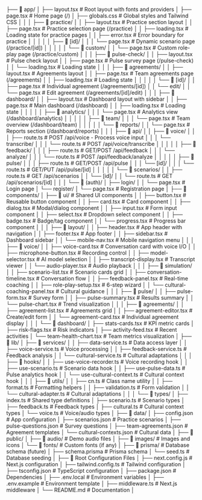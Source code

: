 
├── 📁 app/
│   ├── layout.tsx                        # Root layout with fonts and providers
│   ├── page.tsx                          # Home page (/)
│   ├── globals.css                       # Global styles and Tailwind CSS
│   │
│   ├── 📁 practice/
│   │   ├── layout.tsx                    # Practice section layout
│   │   ├── page.tsx                      # Practice selection page (/practice)
│   │   ├── loading.tsx                   # Loading state for practice pages
│   │   ├── error.tsx                     # Error boundary for practice
│   │   │
│   │   ├── 📁 [id]/
│   │   │   └── page.tsx                  # Dynamic scenario page (/practice/[id])
│   │   │
│   │   └── 📁 custom/
│   │       └── page.tsx                  # Custom role-play page (/practice/custom)
│   │
│   ├── 📁 pulse-check/
│   │   ├── layout.tsx                    # Pulse check layout
│   │   ├── page.tsx                      # Pulse survey page (/pulse-check)
│   │   └── loading.tsx                   # Loading state
│   │
│   ├── 📁 agreements/
│   │   ├── layout.tsx                    # Agreements layout
│   │   ├── page.tsx                      # Team agreements page (/agreements)
│   │   ├── loading.tsx                   # Loading state
│   │   │
│   │   └── 📁 [id]/
│   │       ├── page.tsx                  # Individual agreement (/agreements/[id])
│   │       └── edit/
│   │           └── page.tsx              # Edit agreement (/agreements/[id]/edit)
│   │
│   ├── 📁 dashboard/
│   │   ├── layout.tsx                    # Dashboard layout with sidebar
│   │   ├── page.tsx                      # Main dashboard (/dashboard)
│   │   ├── loading.tsx                   # Loading state
│   │   │
│   │   ├── 📁 analytics/
│   │   │   └── page.tsx                  # Analytics view (/dashboard/analytics)
│   │   │
│   │   ├── 📁 team/
│   │   │   └── page.tsx                  # Team overview (/dashboard/team)
│   │   │
│   │   └── 📁 reports/
│   │       └── page.tsx                  # Reports section (/dashboard/reports)
│   │
│   ├── 📁 api/
│   │   ├── 📁 voice/
│   │   │   ├── route.ts                  # POST /api/voice - Process voice input
│   │   │   └── transcribe/
│   │   │       └── route.ts              # POST /api/voice/transcribe
│   │   │
│   │   ├── 📁 feedback/
│   │   │   ├── route.ts                  # GET/POST /api/feedback
│   │   │   └── analyze/
│   │   │       └── route.ts              # POST /api/feedback/analyze
│   │   │
│   │   ├── 📁 pulse/
│   │   │   ├── route.ts                  # GET/POST /api/pulse
│   │   │   └── [id]/
│   │   │       └── route.ts              # GET/PUT /api/pulse/[id]
│   │   │
│   │   └── 📁 scenarios/
│   │       ├── route.ts                  # GET /api/scenarios
│   │       └── [id]/
│   │           └── route.ts              # GET /api/scenarios/[id]
│   │
│   └── 📁 (auth)/
│       ├── login/
│       │   └── page.tsx                  # Login page
│       └── register/
│           └── page.tsx                  # Registration page
│
├── 📁 components/
│   ├── 📁 ui/                            # Shared UI components
│   │   ├── button.tsx                    # Reusable button component
│   │   ├── card.tsx                      # Card component
│   │   ├── dialog.tsx                    # Modal/dialog component
│   │   ├── input.tsx                     # Form input component
│   │   ├── select.tsx                    # Dropdown select component
│   │   ├── badge.tsx                     # Badge/tag component
│   │   └── progress.tsx                  # Progress bar component
│   │
│   ├── 📁 layout/
│   │   ├── header.tsx                    # App header with navigation
│   │   ├── footer.tsx                    # App footer
│   │   ├── sidebar.tsx                   # Dashboard sidebar
│   │   └── mobile-nav.tsx                # Mobile navigation menu
│   │
│   ├── 📁 voice/
│   │   ├── voice-card.tsx                # Conversation card with voice I/O
│   │   ├── microphone-button.tsx         # Recording control
│   │   ├── model-selector.tsx            # AI model selection
│   │   ├── transcript-display.tsx        # Transcript viewer
│   │   └── audio-player.tsx              # Audio playback
│   │
│   ├── 📁 simulation/
│   │   ├── scenario-list.tsx             # Scenario cards grid
│   │   ├── conversation-timeline.tsx     # Conversation flow
│   │   ├── feedback-panel.tsx            # Real-time coaching
│   │   ├── role-play-setup.tsx           # 6-step wizard
│   │   └── cultural-coaching-panel.tsx   # Cultural guidance
│   │
│   ├── 📁 pulse/
│   │   ├── pulse-form.tsx                # Survey form
│   │   ├── pulse-summary.tsx             # Results summary
│   │   └── pulse-chart.tsx               # Trend visualization
│   │
│   ├── 📁 agreements/
│   │   ├── agreement-list.tsx            # Agreements grid
│   │   ├── agreement-editor.tsx          # Create/edit form
│   │   └── agreement-card.tsx            # Individual agreement display
│   │
│   └── 📁 dashboard/
│       ├── stats-cards.tsx               # KPI metric cards
│       ├── risk-flags.tsx                # Risk indicators
│       ├── activity-feed.tsx             # Recent activities
│       └── team-health-chart.tsx         # Team metrics visualization
│
├── 📁 lib/
│   ├── 📁 services/
│   │   ├── data-service.ts               # Data access layer
│   │   ├── voice-service.ts              # Voice processing
│   │   ├── feedback-service.ts           # Feedback analysis
│   │   └── cultural-service.ts           # Cultural adaptations
│   │
│   ├── 📁 hooks/
│   │   ├── use-voice-recorder.ts         # Voice recording hook
│   │   ├── use-scenario.ts               # Scenario data hook
│   │   ├── use-pulse-data.ts             # Pulse analytics hook
│   │   └── use-cultural-context.ts       # Cultural context hook
│   │
│   ├── 📁 utils/
│   │   ├── cn.ts                         # Class name utility
│   │   ├── format.ts                     # Formatting helpers
│   │   ├── validation.ts                 # Form validation
│   │   └── cultural-adapter.ts           # Cultural adaptations
│   │
│   └── 📁 types/
│       ├── index.ts                      # Shared type definitions
│       ├── scenario.ts                   # Scenario types
│       ├── feedback.ts                   # Feedback types
│       ├── cultural.ts                   # Cultural context types
│       └── voice.ts                      # Voice/audio types
│
├── 📁 data/
│   ├── config.json                       # App configuration
│   ├── scenarios.json                    # Practice scenarios
│   ├── pulse-questions.json              # Survey questions
│   ├── team-agreements.json              # Agreement templates
│   └── cultural-contexts.json            # Cultural data
│
├── 📁 public/
│   ├── 📁 audio/                         # Demo audio files
│   ├── 📁 images/                        # Images and icons
│   └── 📁 fonts/                         # Custom fonts (if any)
│
├── 📁 prisma/                            # Database schema (future)
│   ├── schema.prisma                     # Prisma schema
│   └── seed.ts                           # Database seeding
│
├── 📄 Root Configuration Files
│   ├── next.config.js                    # Next.js configuration
│   ├── tailwind.config.ts                # Tailwind configuration
│   ├── tsconfig.json                     # TypeScript configuration
│   ├── package.json                      # Dependencies
│   ├── .env.local                        # Environment variables
│   ├── .env.example                      # Environment template
│   ├── middleware.ts                     # Next.js middleware
│   └── README.md                         # Documentation
│
